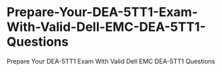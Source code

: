 # Prepare-Your-DEA-5TT1-Exam-With-Valid-Dell-EMC-DEA-5TT1-Questions
Prepare Your DEA-5TT1 Exam With Valid Dell EMC DEA-5TT1 Questions
